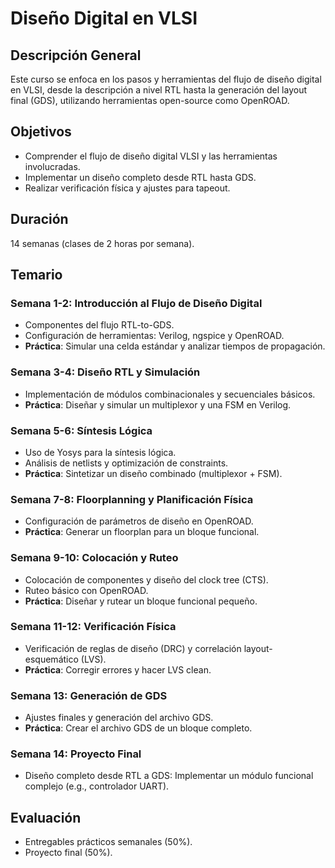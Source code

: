 # Diseño Digital en VLSI

## Descripción General
Este curso se enfoca en los pasos y herramientas del flujo de diseño digital en VLSI, desde la descripción a nivel RTL hasta la generación del layout final (GDS), utilizando herramientas open-source como OpenROAD.

## Objetivos
- Comprender el flujo de diseño digital VLSI y las herramientas involucradas.
- Implementar un diseño completo desde RTL hasta GDS.
- Realizar verificación física y ajustes para tapeout.

## Duración
14 semanas (clases de 2 horas por semana).

## Temario

### Semana 1-2: Introducción al Flujo de Diseño Digital
- Componentes del flujo RTL-to-GDS.
- Configuración de herramientas: Verilog, ngspice y OpenROAD.
- **Práctica**: Simular una celda estándar y analizar tiempos de propagación.

### Semana 3-4: Diseño RTL y Simulación
- Implementación de módulos combinacionales y secuenciales básicos.
- **Práctica**: Diseñar y simular un multiplexor y una FSM en Verilog.

### Semana 5-6: Síntesis Lógica
- Uso de Yosys para la síntesis lógica.
- Análisis de netlists y optimización de constraints.
- **Práctica**: Sintetizar un diseño combinado (multiplexor + FSM).

### Semana 7-8: Floorplanning y Planificación Física
- Configuración de parámetros de diseño en OpenROAD.
- **Práctica**: Generar un floorplan para un bloque funcional.

### Semana 9-10: Colocación y Ruteo
- Colocación de componentes y diseño del clock tree (CTS).
- Ruteo básico con OpenROAD.
- **Práctica**: Diseñar y rutear un bloque funcional pequeño.

### Semana 11-12: Verificación Física
- Verificación de reglas de diseño (DRC) y correlación layout-esquemático (LVS).
- **Práctica**: Corregir errores y hacer LVS clean.

### Semana 13: Generación de GDS
- Ajustes finales y generación del archivo GDS.
- **Práctica**: Crear el archivo GDS de un bloque completo.

### Semana 14: Proyecto Final
- Diseño completo desde RTL a GDS: Implementar un módulo funcional complejo (e.g., controlador UART).

## Evaluación
- Entregables prácticos semanales (50%).
- Proyecto final (50%).

